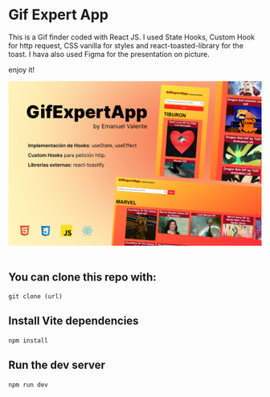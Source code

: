 # Gif Expert App

This is a Gif finder coded with React JS.
I used State Hooks, Custom Hook for http request, CSS vanilla for styles and react-toasted-library for the toast.
I hava also used Figma for the presentation on picture.

enjoy it!

<img src="./src/assets/app-picture.png">
<br>
<br>

## You can clone this repo with:

```
git clone (url)
```

## Install Vite dependencies

```
npm install
```

## Run the dev server

```
npm run dev
```
